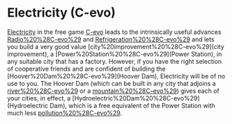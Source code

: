 # Electricity (C-evo)

[Electricity](Electricity) in the free game [C-evo](C-evo) leads to the intrinsically useful advances [Radio%20%28C-evo%29](Radio) and [Refrigeration%20%28C-evo%29](Refrigeration) and lets you build a very good value [city%20improvement%20%28C-evo%29](city improvement), a [Power%20Station%20%28C-evo%29](Power Station), in any suitable city that has a factory. 
However, if you have the right selection of cooperative friends and are confident of building the [Hoover%20Dam%20%28C-evo%29](Hoover Dam), Electricity will be of no use to you. The Hoover Dam (which can be built in any city that adjoins a [river%20%28C-evo%29](river) or a [mountain%20%28C-evo%29](mountain)) gives each of your cities, in effect, a [Hydroelectric%20Dam%20%28C-evo%29](Hydroelectric Dam), which is a free equivalent of the Power Station with much less [pollution%20%28C-evo%29](pollution).